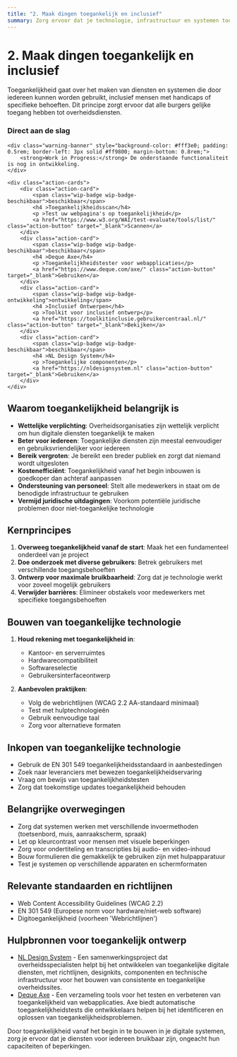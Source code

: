 ```yaml
---
title: "2. Maak dingen toegankelijk en inclusief"
summary: Zorg ervoor dat je technologie, infrastructuur en systemen toegankelijk en inclusief zijn voor alle gebruikers.
---
```


# 2. Maak dingen toegankelijk en inclusief

Toegankelijkheid gaat over het maken van diensten en systemen die door iedereen kunnen worden gebruikt, inclusief mensen met handicaps of specifieke behoeften. Dit principe zorgt ervoor dat alle burgers gelijke toegang hebben tot overheidsdiensten.

<div class="direct-aan-de-slag">
    <h3>Direct aan de slag</h3>

    <div class="warning-banner" style="background-color: #fff3e0; padding: 0.5rem; border-left: 3px solid #ff9800; margin-bottom: 0.8rem;">
        <strong>Work in Progress:</strong> De onderstaande functionaliteit is nog in ontwikkeling.
    </div>

    <div class="action-cards">
        <div class="action-card">
            <span class="wip-badge wip-badge-beschikbaar">beschikbaar</span>
            <h4 >Toegankelijkheidsscan</h4>
            <p >Test uw webpagina's op toegankelijkheid</p>
            <a href="https://www.w3.org/WAI/test-evaluate/tools/list/" class="action-button" target="_blank">Scannen</a>
        </div>
        <div class="action-card">
            <span class="wip-badge wip-badge-beschikbaar">beschikbaar</span>
            <h4 >Deque Axe</h4>
            <p >Toegankelijkheidstester voor webapplicaties</p>
            <a href="https://www.deque.com/axe/" class="action-button" target="_blank">Gebruiken</a>
        </div>
        <div class="action-card">
            <span class="wip-badge wip-badge-ontwikkeling">ontwikkeling</span>
            <h4 >Inclusief Ontwerpen</h4>
            <p >Toolkit voor inclusief ontwerp</p>
            <a href="https://toolkitinclusie.gebruikercentraal.nl/" class="action-button" target="_blank">Bekijken</a>
        </div>
        <div class="action-card">
            <span class="wip-badge wip-badge-beschikbaar">beschikbaar</span>
            <h4 >NL Design System</h4>
            <p >Toegankelijke componenten</p>
            <a href="https://nldesignsystem.nl" class="action-button" target="_blank">Gebruiken</a>
        </div>
    </div>
</div>

## Waarom toegankelijkheid belangrijk is

- **Wettelijke verplichting**: Overheidsorganisaties zijn wettelijk verplicht om hun digitale diensten toegankelijk te maken
- **Beter voor iedereen**: Toegankelijke diensten zijn meestal eenvoudiger en gebruiksvriendelijker voor iedereen
- **Bereik vergroten**: Je bereikt een breder publiek en zorgt dat niemand wordt uitgesloten
- **Kostenefficiënt**: Toegankelijkheid vanaf het begin inbouwen is goedkoper dan achteraf aanpassen
- **Ondersteuning van personeel**: Stelt alle medewerkers in staat om de benodigde infrastructuur te gebruiken
- **Vermijd juridische uitdagingen**: Voorkom potentiële juridische problemen door niet-toegankelijke technologie

## Kernprincipes

1. **Overweeg toegankelijkheid vanaf de start**: Maak het een fundamenteel onderdeel van je project
2. **Doe onderzoek met diverse gebruikers**: Betrek gebruikers met verschillende toegangsbehoeften
3. **Ontwerp voor maximale bruikbaarheid**: Zorg dat je technologie werkt voor zoveel mogelijk gebruikers
4. **Verwijder barrières**: Elimineer obstakels voor medewerkers met specifieke toegangsbehoeften

## Bouwen van toegankelijke technologie

1. **Houd rekening met toegankelijkheid in**:
   - Kantoor- en serverruimtes
   - Hardwarecompatibiliteit
   - Softwareselectie
   - Gebruikersinterfaceontwerp

2. **Aanbevolen praktijken**:
   - Volg de webrichtlijnen (WCAG 2.2 AA-standaard minimaal)
   - Test met hulptechnologieën
   - Gebruik eenvoudige taal
   - Zorg voor alternatieve formaten

## Inkopen van toegankelijke technologie

- Gebruik de EN 301 549 toegankelijkheidsstandaard in aanbestedingen
- Zoek naar leveranciers met bewezen toegankelijkheidservaring
- Vraag om bewijs van toegankelijkheidstesten
- Zorg dat toekomstige updates toegankelijkheid behouden

## Belangrijke overwegingen

- Zorg dat systemen werken met verschillende invoermethoden (toetsenbord, muis, aanraakscherm, spraak)
- Let op kleurcontrast voor mensen met visuele beperkingen
- Zorg voor ondertiteling en transcripties bij audio- en video-inhoud
- Bouw formulieren die gemakkelijk te gebruiken zijn met hulpapparatuur
- Test je systemen op verschillende apparaten en schermformaten

## Relevante standaarden en richtlijnen

- Web Content Accessibility Guidelines (WCAG 2.2)
- EN 301 549 (Europese norm voor hardware/niet-web software)
- Digitoegankelijkheid (voorheen 'Webrichtlijnen')

## Hulpbronnen voor toegankelijk ontwerp

- [NL Design System](https://developer.overheid.nl/communities/nl-design-system) - Een samenwerkingsproject dat overheidsspecialisten helpt bij het ontwikkelen van toegankelijke digitale diensten, met richtlijnen, designkits, componenten en technische infrastructuur voor het bouwen van consistente en toegankelijke overheidssites.
- [Deque Axe](https://www.deque.com/axe/) - Een verzameling tools voor het testen en verbeteren van toegankelijkheid van webapplicaties. Axe biedt automatische toegankelijkheidstests die ontwikkelaars helpen bij het identificeren en oplossen van toegankelijkheidsproblemen.

Door toegankelijkheid vanaf het begin in te bouwen in je digitale systemen, zorg je ervoor dat je diensten voor iedereen bruikbaar zijn, ongeacht hun capaciteiten of beperkingen.
